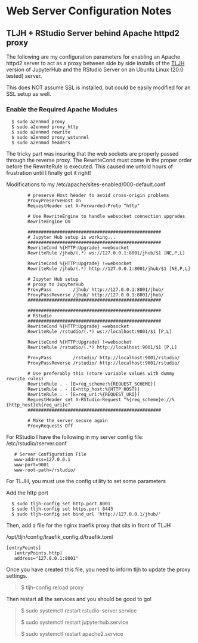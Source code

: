 # Web Server Configuration Notes

## TLJH + RStudio Server behind Apache httpd2 proxy
The following are my configuration parameters for enabling an Apache httpd2 server to act as a proxy between side by side installs of the [TLJH](https://tljh.jupyter.org/en/latest/ "The Littlest JupyterHub Server") version of JupyterHub and the RStudio Server on an Ubuntu Linux (20.0 tested) server.

This does NOT assume SSL is installed, but could be easily modified for an SSL setup as well.

### Enable the Required Apache Modules

```
  $ sudo a2enmod proxy
  $ sudo a2enmod proxy_http
  $ sudo a2enmod rewrite
  $ sudo a2enmod proxy_wstunnel
  $ sudo a2enmod headers

````

The tricky part was insuring that the web sockets are properly passed through the reverse proxy. The RewriteCond must come in the proper order before the RewriteRule is executed. This caused me untold hours of frustration until I finally got it right!

Modifications to my /etc/apache/sites-enabled/000-default.conf

```
        # preserve Host header to avoid cross-origin problems
        ProxyPreserveHost On
        RequestHeader set X-Forwarded-Proto "http"

        # Use RewriteEngine to handle websocket connection upgrades
        RewriteEngine On

        ##################################################
        # Jupyter Hub setup is working...
        ##################################################
        RewriteCond %{HTTP:Upgrade} =websocket
        RewriteRule /jhub/(.*) ws://127.0.0.1:8001/jhub/$1 [NE,P,L]

        RewriteCond %{HTTP:Upgrade} !=websocket
        RewriteRule /jhub/(.*) http://127.0.0.1:8001/jhub/$1 [NE,P,L]

        # Jupyter Hub setup
        # proxy to JupyterHub
        ProxyPass        /jhub/ http://127.0.0.1:8001/jhub/
        ProxyPassReverse /jhub/ http://127.0.0.1:8001/jhub/
        ##################################################

        ##################################################
        # RStudio
        ##################################################
        RewriteCond %{HTTP:Upgrade} =websocket
        RewriteRule /rstudio/(.*) ws://localhost:9001/$1 [P,L]

        RewriteCond %{HTTP:Upgrade} !=websocket
        RewriteRule /rstudio/(.*) http://localhost:9001/$1 [P,L]

        ProxyPass        /rstudio/ http://localhost:9001/rstudio/
        ProxyPassReverse /rstudio/ http://localhost:9001/rstudio/

        # Use preferably this (store variable values with dummy rewrite rules)
        RewriteRule . - [E=req_scheme:%{REQUEST_SCHEME}]
        RewriteRule . - [E=http_host:%{HTTP_HOST}]
        RewriteRule . - [E=req_uri:%{REQUEST_URI}]
        RequestHeader set X-RStudio-Request "%{req_scheme}e://%{http_host}e%{req_uri}e"
        ##################################################

        # Make the server secure again
        ProxyRequests Off

```        

For RStudio I have the following in my server config file:
/etc/rstudio/rserver.conf

```
   # Server Configuration File
   www-address=127.0.0.1
   www-port=9001
   www-root-path=/rstudio/

````

For TLJH, you must use the config utility to set some parameters

Add the http port

```
  $ sudo tljh-config set http.port 8001
  $ sudo tljh-config set https.port 8443
  $ sudo tljh-config set bind_url 'http://127.0.0.1/jhub/'

````

Then, add a file for the nginx traefik proxy that sits in front of TLJH

/opt/tljh/config/traefik_config.d/traefik.toml

```
[entryPoints]   
   [entryPoints.http]
   address="127.0.0.1:8001"

````

Once you have created this file, you need to inform tljh to update the proxy settings.

> $ tljh-config reload proxy

Then restart all the services and you should be good to go!

> <p> $ sudo systemctl restart rstudio-server.service </p>
> <p> $ sudo systemctl restart jupyterhub.service </p>
> <p> $ sudo systemctl restart apache2.service </p>







